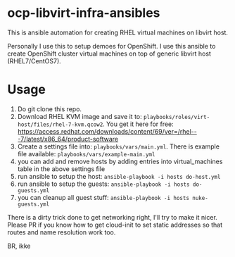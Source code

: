 # ocp-libvirt-infra-ansibles

This is ansible automation for creating RHEL virtual machines on libvirt host.

Personally I use this to setup demoes for OpenShift. I use this ansible to create OpenShift cluster virtual machines on top of generic libvirt host (RHEL7/CentOS7).

# Usage

1. Do git clone this repo.
2. Download RHEL KVM image and save it to: ```playbooks/roles/virt-host/files/rhel-7-kvm.qcow2```. You get it here for free: https://access.redhat.com/downloads/content/69/ver=/rhel---7/latest/x86_64/product-software
3. Create a settings file into: `playbooks/vars/main.yml`. There is example file available: `playbooks/vars/example-main.yml`
4. you can add and remove hosts by adding entries into virtual_machines table in the above settings file
5. run ansible to setup the host: `ansible-playbook -i hosts do-host.yml`
6. run ansible to setup the guests: `ansible-playbook -i hosts do-guests.yml`
7. you can cleanup all guest stuff: `ansible-playbook -i hosts nuke-guests.yml`

There is a dirty trick done to get networking right, I'll try to make it nicer. Please PR if you know how to get cloud-init to set static addresses so that routes and name resolution work too.

BR,
ikke
